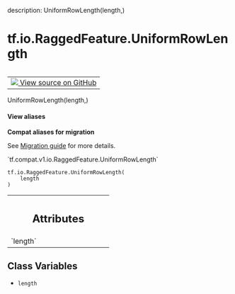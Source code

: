description: UniformRowLength(length,)

<div itemscope itemtype="http://developers.google.com/ReferenceObject">
<meta itemprop="name" content="tf.io.RaggedFeature.UniformRowLength" />
<meta itemprop="path" content="Stable" />
<meta itemprop="property" content="__new__"/>
<meta itemprop="property" content="length"/>
</div>

# tf.io.RaggedFeature.UniformRowLength

<!-- Insert buttons and diff -->

<table class="tfo-notebook-buttons tfo-api nocontent" align="left">
<td>
  <a target="_blank" href="https://github.com/tensorflow/tensorflow/blob/r2.2/tensorflow/python/ops/parsing_config.py">
    <img src="https://www.tensorflow.org/images/GitHub-Mark-32px.png" />
    View source on GitHub
  </a>
</td>
</table>



UniformRowLength(length,)

<section class="expandable">
  <h4 class="showalways">View aliases</h4>
  <p>
<b>Compat aliases for migration</b>
<p>See
<a href="https://www.tensorflow.org/guide/migrate">Migration guide</a> for
more details.</p>
<p>`tf.compat.v1.io.RaggedFeature.UniformRowLength`</p>
</p>
</section>

<pre class="devsite-click-to-copy prettyprint lang-py tfo-signature-link">
<code>tf.io.RaggedFeature.UniformRowLength(
    length
)
</code></pre>



<!-- Placeholder for "Used in" -->




<!-- Tabular view -->
 <table class="responsive fixed orange">
<colgroup><col width="214px"><col></colgroup>
<tr><th colspan="2"><h2 class="add-link">Attributes</h2></th></tr>

<tr>
<td>
`length`
</td>
<td>

</td>
</tr>
</table>



## Class Variables

* `length` <a id="length"></a>
